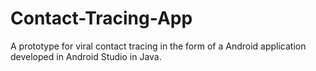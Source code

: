 # Contact-Tracing-App
A prototype for viral contact tracing in the form of a Android application developed in Android Studio in Java.

